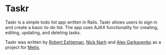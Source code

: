 # Taskr

Taskr is a simple todo list app written in Rails. Taskr allows users to sign in and create a basic to-do list. The app uses AJAX functionality for creating, editing, updating, and deleting tasks.

Taskr was written by [Robert Eshleman](https://github.com/reshleman), [Nick Narh](https://github.com/nnarh) and [Alex Garkavenko](https://github.com/perplexicon) as a project for [Metis](https://github.com/thisismetis).

